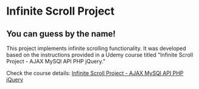 # Infinite Scroll Project
## You can guess by the name!

This project implements infinite scrolling functionality. It was developed based on the instructions provided in a Udemy course titled "Infinite Scroll Project - AJAX MySQl API PHP jQuery."


Check the course details: [Infinite Scroll Project - AJAX MySQl API PHP jQuery](https://www.udemy.com/course/ajax-project/)


